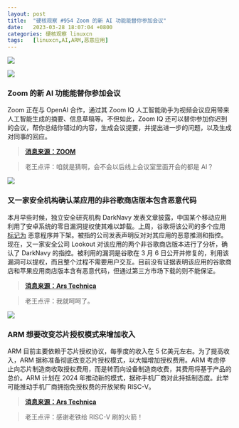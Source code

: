 ```yaml
---
layout: post
title:	"硬核观察 #954 Zoom 的新 AI 功能能替你参加会议"
date:	2023-03-28 18:07:04 +0800 
categories:	硬核观察 linuxcn 
tags:	[linuxcn,AI,ARM,恶意应用]
---
```



![](/Asserts/Images//attachment/album/202303/28/180529ufvquja3v5d3t2f2.jpg)


![](/Asserts/Images//attachment/album/202303/28/180537uobooyajob6a6ogr.jpg)


### Zoom 的新 AI 功能能替你参加会议


Zoom 正在与 OpenAI 合作，通过其 Zoom IQ 人工智能助手为视频会议应用带来人工智能生成的摘要、信息草稿等。不但如此，Zoom IQ 还可以替你参加你迟到的会议，帮你总结你错过的内容，生成会议提要，并提出进一步的问题，以及生成对同事的回应。



> 
> **[消息来源：ZOOM](https://blog.zoom.us/zoom-iq-smart-companion/)**
> 
> 
> 



> 
> 老王点评：咱就是猜啊，会不会以后线上会议室里面开会的都是 AI？
> 
> 
> 


![](/Asserts/Images//attachment/album/202303/28/180548k2x4z2occhc82l48.jpg)


### 又一家安全机构确认某应用的非谷歌商店版本包含恶意代码


本月早些时候，独立安全研究机构 DarkNavy 发表文章披露，中国某个移动应用利用了安卓系统的零日漏洞提权使其难以卸载。上周，谷歌将该公司的多个应用 [标记为](/article-15647-1.html) 恶意程序并下架。被指的公司发表声明反对对其应用的恶意推测和指控。现在，又一家安全公司 Lookout 对该应用的两个非谷歌商店版本进行了分析，确认了 DarkNavy 的指控。被利用的漏洞是谷歌在 3 月 6 日公开并修复的，利用该漏洞可以提权，而且整个过程不需要用户交互。目前没有证据表明该应用的谷歌商店和苹果应用商店版本含有恶意代码，但通过第三方市场下载的则不能保证。



> 
> **[消息来源：Ars Technica](https://arstechnica.com/?p=1926914)**
> 
> 
> 



> 
> 老王点评：我就呵呵了。
> 
> 
> 


![](/Asserts/Images//attachment/album/202303/28/180601a8ilji44i8ejibrj.jpg)


### ARM 想要改变芯片授权模式来增加收入


ARM 目前主要依赖于芯片授权协议，每季度的收入在 5 亿美元左右。为了提高收入，ARM 据称准备彻底改变芯片授权模式，以大幅增加授权费用。ARM 考虑停止向芯片制造商收取授权费用，而是转而向设备制造商收费，其费用将基于产品的总价。ARM 计划在 2024 年推动新的模式，据称手机厂商对此持抵制态度。此举可能推动手机厂商拥抱免授权费的开放架构 RISC-V。



> 
> **[消息来源：Ars Technica](https://arstechnica.com/gadgets/2023/03/risc-y-business-arm-wants-to-charge-dramatically-more-for-chip-licenses/)**
> 
> 
> 



> 
> 老王点评：感谢老铁给 RISC-V 刷的火箭！
> 
> 
>
